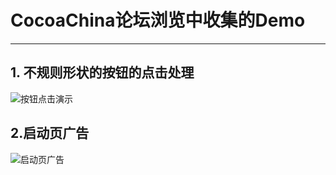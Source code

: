 # CocoaChina论坛浏览中收集的Demo

------
## 1. 不规则形状的按钮的点击处理

 ![按钮点击演示][1]
## 2.启动页广告
![启动页广告][2]


  [1]: https://github.com/SSP920927/CocoaChina_Collections/raw/master/Untitled3.gif
  [2]: https://github.com/SSP920927/CocoaChina_Collections/raw/master/Untitled4.gif
  [3]: https://www.zybuluo.com/mdeditor?url=https://www.zybuluo.com/static/editor/md-help.markdown
  [4]: https://www.zybuluo.com/mdeditor?url=https://www.zybuluo.com/static/editor/md-help.markdown#cmd-markdown-高阶语法手册
  [5]: http://weibo.com/ghosert
  [6]: http://meta.math.stackexchange.com/questions/5020/mathjax-basic-tutorial-and-quick-reference
